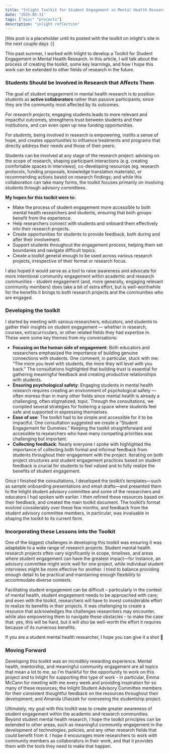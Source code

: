 ```yaml
---
title: "Inlight Toolkit for Student Engagement in Mental Health Research"
date: "2025-05-31"
tags: ["misc" "projects"]
description: "inlight reflection"
---
```


[this post is a placeholder until its posted with the toolkit on inlight's site in the next couple days :)]

This past summer, I worked with Inlight to develop a Toolkit for Student Engagement in Mental Health Research. In this article, I will talk about the process of creating the toolkit, some key learnings, and how I hope this work can be extended to other fields of research in the future.

### **Students Should be Involved in Research that Affects Them**

The goal of student engagement in mental health research is to position students as **active collaborators** rather than passive participants, since they are the community most affected by its outcomes.

_For research projects,_ engaging students leads to more relevant and impactful outcomes, strengthens trust between students and their institutions, and can even open up new funding opportunities.

_For students,_ being involved in research is empowering, instills a sense of hope, and creates opportunities to influence treatments and programs that directly address their needs and those of their peers.

Students can be involved at any stage of the research project: advising on the scope of research, shaping participant interactions (e.g. creating comfortable spaces in interviews), co-developing resources (eg. research protocols, funding proposals, knowledge translation materials), or recommending actions based on research findings; and while this collaboration can take many forms, the toolkit focuses primarily on involving students through advisory committees.

**My hopes for this toolkit were to:**

- Make the process of student engagement more accessible to both mental health researchers and students, ensuring that both groups benefit from the experience.
- Help researchers connect with students and onboard them effectively into their research projects.
- Create opportunities for students to provide feedback, both during and after their involvement.
- Support students throughout the engagement process, helping them set boundaries and navigate difficult topics.
- Create a toolkit general enough to be used across various research projects, irrespective of their format or research focus.

I also hoped it would serve as a tool to raise awareness and advocate for more intentional community engagement within academic and research communities - student engagement (and, more generally, engaging relevant community members) does take a bit of extra effort, but is well-worthwhile for the benefits it brings to both research projects and the communities who are engaged.

### **Developing the toolkit**

I started by meeting with various researchers, educators, and students to gather their insights on student engagement — whether in research, courses, extracurriculars, or other related fields they had expertise in. These were some key themes from my conversations:

- **Focusing on the human side of engagement**: Both educators and researchers emphasized the importance of building genuine connections with students. One comment, in particular, stuck with me: “The more you level with students, the more they will level with you back.” The consultations highlighted that building trust is essential for gathering meaningful feedback and creating productive relationships with students.
- **Ensuring psychological safety**: Engaging students in mental health research requires creating an environment of psychological safety — often moreso than in many other fields since mental health is already a challenging, often stigmatized, topic. Through the consultations, we compiled several strategies for fostering a space where students feel safe and supported in expressing themselves.
- **Ease of use**: The toolkit had to be simple and accessible for it to be impactful. One consultation suggested we create a “Student Engagement for Dummies.” Keeping the toolkit straightforward and accessible to researchers who have many competing priorities was challenging but important.
- **Collecting feedback**: Nearly everyone I spoke with highlighted the importance of collecting both formal and informal feedback from students throughout their engagement with the project. Iterating on both project structures and student engagement practices based on student feedback is crucial for students to feel valued and to fully realize the benefits of student engagement.

Once I finished the consultations, I developed the toolkit’s templates—such as sample onboarding presentations and email drafts—and presented them to the Inlight student advisory committee and some of the researchers and educators I had spoken with earlier. I then refined these resources based on their feedback, and created the main toolkit document. The toolkit’s format evolved considerably over these few months, and feedback from the student advisory committee members, in particular, was invaluable in shaping the toolkit to its current form.

### **Incorporating these Lessons into the Toolkit**

One of the biggest challenges in developing this toolkit was ensuring it was adaptable to a wide range of research projects. Student mental health research projects often vary significantly in scope, timelines, and areas where student engagement can have the greatest impact—for instance, an advisory committee might work well for one project, while individual student interviews might be more effective for another. I tried to balance providing enough detail to be practical and maintaining enough flexibility to accommodate diverse contexts.

Facilitating student engagement can be difficult – particularly in the context of mental health, student engagement needs to be approached with care; and even with the toolkit, researchers will have to invest considerable effort to realize its benefits in their projects. It was challenging to create a resource that acknowledges the challenges researchers may encounter, while also empowering them to navigate these obstacles - to make the case that: yes, this will be hard, but it will also be well-worth the effort it requires because of its numerous benefits.

If you are a student mental health researcher, I hope you can give it a shot 🙂

### **Moving Forward**

Developing this toolkit was an incredibly rewarding experience. Mental health, mentorship, and meaningful community engagement are all topics that mean a lot to me, so I’m thankful for the opportunity to work on this project and to Inlight for supporting this type of work - in particular, Emma McCann for meeting with me every week and providing inspiration for so many of these resources; the Inlight Student Advisory Committee members for their consistent thoughtful feedback on the resources throughout their development; and Amanda Uliaszek for overseeing the studentship project.

Ultimately, my goal with this toolkit was to create greater awareness of student engagement within the academic and research communities. Beyond student mental health research, I hope the toolkit principles can be extended to other areas, such as meaningful community engagement in the development of technologies, policies, and any other research fields that could benefit from it. I hope it encourages more researchers to work _with_ community members as collaborators in their work, and that it provides them with the tools they need to make that happen.
